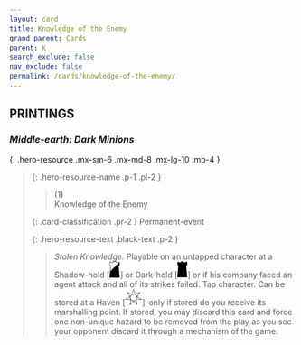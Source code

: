 ```yaml
---
layout: card
title: Knowledge of the Enemy
grand_parent: Cards
parent: K
search_exclude: false
nav_exclude: false
permalink: /cards/knowledge-of-the-enemy/
---
```


## PRINTINGS


### _Middle-earth: Dark Minions_

{: .hero-resource .mx-sm-6 .mx-md-8 .mx-lg-10 .mb-4 }
> {: .hero-resource-name .p-1 .pl-2 }
> > <div class="card-mp">(1)</div>
> > <div class="card-name">Knowledge of the Enemy</div>
>
> {: .card-classification .pr-2 }
> Permanent-event
>
> {: .hero-resource-text .black-text .p-2 }
> > _Stolen Knowledge._ Playable on an untapped character at a Shadow-hold \[![](/assets/images/shadow-hold.svg)] or Dark-hold \[![](/assets/images/dark-hold.svg)] or if his company faced an agent attack and all of its strikes failed. Tap character. Can be stored at a Haven \[![](/assets/images/free-haven.svg)]-only if stored do you receive its marshalling point. If stored, you may discard this card and force one non-unique hazard to be removed from the play as you see your opponent discard it through a mechanism of the game. 
> 
